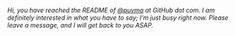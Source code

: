 _Hi, you have reached the README of [@puyma](https://github.com/puyma) at GitHub dot com. I am definitely interested in what you have to say; I’m just busy right now. Please leave a message, and I will get back to you ASAP._
